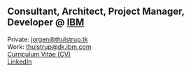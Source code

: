 ## Consultant, Architect, Project Manager, Developer @ [IBM](https://www.ibm.com/dk-da/)
Private: [jorgen@thulstrup.tk](mailto:/jorgen@thulstrup.tk)  
Work: [thulstrup@dk.ibm.com](mailto:/thulstrup@dk.ibm.com)  
[Curriculum Vitae (CV)](Jørgen%20B%20Thulstrup%20IBM%20Consulting%20CV%20-%20English%20short.pdf)  
[LinkedIn](https://www.linkedin.com/in/jthulstrup/)  
